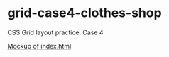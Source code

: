 # grid-case4-clothes-shop
CSS Grid layout practice. Case 4

[Mockup of index.html](https://www.figma.com/file/lJpmnpMguIJ5ZFpSwg0yan/furly?node-id=0%3A1&t=xfxKPJ2HihO69PK4-0)
